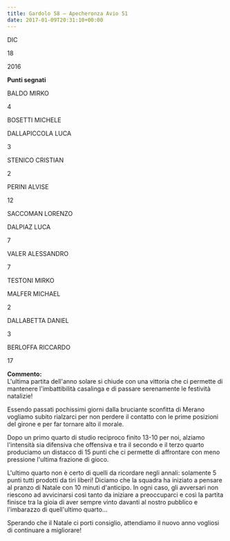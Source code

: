 ```yaml
---
title: Gardolo 58 – Apecheronza Avio 51
date: 2017-01-09T20:31:10+00:00
---
```

DIC

18

2016

**Punti segnati**

BALDO MIRKO

4

BOSETTI MICHELE

DALLAPICCOLA LUCA

3

STENICO CRISTIAN

2

PERINI ALVISE

12

SACCOMAN LORENZO

DALPIAZ LUCA

7

VALER ALESSANDRO

7

TESTONI MIRKO

MALFER MICHAEL

2

DALLABETTA DANIEL

3

BERLOFFA RICCARDO

17

**Commento:**  
L'ultima partita dell'anno solare si chiude con una vittoria che ci permette di mantenere l'imbattibilità casalinga e di passare serenamente le festività natalizie!

Essendo passati pochissimi giorni dalla bruciante sconfitta di Merano vogliamo subito rialzarci per non perdere il contatto con le prime posizioni del girone e per far tornare alto il morale.

Dopo un primo quarto di studio reciproco finito 13-10 per noi, alziamo l'intensità sia difensiva che offensiva e tra il secondo e il terzo quarto produciamo un distacco di 15 punti che ci permette di affrontare con meno pressione l'ultima frazione di gioco.

L'ultimo quarto non è certo di quelli da ricordare negli annali: solamente 5 punti tutti prodotti da tiri liberi! Diciamo che la squadra ha iniziato a pensare al pranzo di Natale con 10 minuti d'anticipo. In ogni caso, gli avversari non riescono ad avvicinarsi così tanto da iniziare a preoccuparci e così la partita finisce tra la gioia di aver sempre vinto davanti al nostro pubblico e l'imbarazzo di quell'ultimo quarto…

Sperando che il Natale ci porti consiglio, attendiamo il nuovo anno vogliosi di continuare a migliorare!